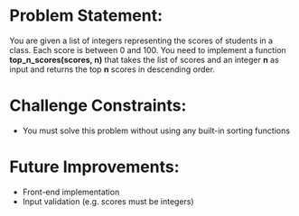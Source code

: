 # Problem Statement:

You are given a list of integers representing the scores of students in a class. Each score is between 0 and 100. You need to implement a function **top_n_scores(scores, n)** that takes the list of scores and an integer **n** as input and returns the top **n** scores in descending order.

# Challenge Constraints:

- You must solve this problem without using any built-in sorting functions

# Future Improvements:

- Front-end implementation
- Input validation (e.g. scores must be integers)
